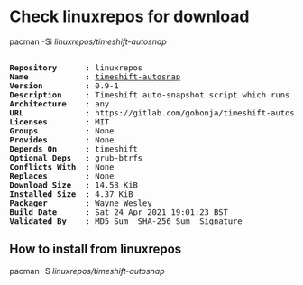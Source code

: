 # Check linuxrepos for download

pacman -Si *linuxrepos/timeshift-autosnap*

<div class="highlight"><pre class="highlight"><text>
<b>Repository</b>      : linuxrepos
<b>Name</b>            : <a href="../../x86_64/timeshift-autosnap-0.9-1-any.pkg.tar.zst">timeshift-autosnap</a>
<b>Version</b>         : 0.9-1
<b>Description</b>     : Timeshift auto-snapshot script which runs before package upgrade using Pacman hook.
<b>Architecture</b>    : any
<b>URL</b>             : https://gitlab.com/gobonja/timeshift-autosnap
<b>Licenses</b>        : MIT
<b>Groups</b>          : None
<b>Provides</b>        : None
<b>Depends On</b>      : timeshift
<b>Optional Deps</b>   : grub-btrfs
<b>Conflicts With</b>  : None
<b>Replaces</b>        : None
<b>Download Size</b>   : 14.53 KiB
<b>Installed Size</b>  : 4.37 KiB
<b>Packager</b>        : Wayne Wesley <wayne6324@gmail.com>
<b>Build Date</b>      : Sat 24 Apr 2021 19:01:23 BST
<b>Validated By</b>    : MD5 Sum  SHA-256 Sum  Signature
</text></pre></div>

## How to install from linuxrepos

pacman -S *linuxrepos/timeshift-autosnap*
